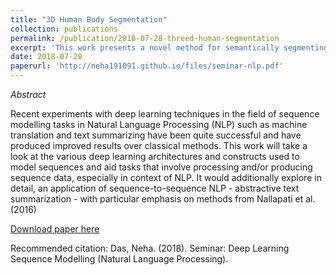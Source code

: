 ```yaml
---
title: "3D Human Body Segmentation"
collection: publications
permalink: /publication/2018-07-28-threed-human-segmentation
excerpt: 'This work presents a novel method for semantically segmenting a 3D point cloud of a human'
date: 2018-07-28
paperurl: 'http://neha191091.github.io/files/seminar-nlp.pdf'
---
```

*Abstract*

Recent experiments with deep learning techniques in the field of sequence modelling tasks in
Natural Language Processing (NLP) such as machine translation and text summarizing have been
quite successful and have produced improved results over classical methods. This work will take
a look at the various deep learning architectures and constructs used to model sequences and aid
tasks that involve processing and/or producing sequence data, especially in context of NLP. It
would additionally explore in detail, an application of sequence-to-sequence NLP - abstractive
text summarization - with particular emphasis on methods from Nallapati et al. (2016)

[Download paper here](http://neha191091.github.io/files/seminar-nlp.pdf)

Recommended citation: Das, Neha. (2018). Seminar: Deep Learning Sequence Modelling (Natural Language Processing).